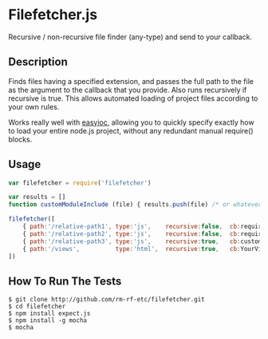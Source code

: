 Filefetcher.js
==============

Recursive / non-recursive file finder (any-type) and send to your callback.

## Description

Finds files having a specified extension, and passes the full path to the file as the
argument to the callback that you provide. Also runs recursively if recursive is true.
This allows automated loading of project files according to your own rules.

Works really well with [easyioc](https://github.com/rm-rf-etc/easyioc), allowing you to quickly specify exactly how to load your entire node.js project, without any redundant manual require() blocks.

## Usage

```js
var filefetcher = require('filefetcher')

var results = []
function customModuleInclude (file) { results.push(file) /* or whatever you want */ }

filefetcher([
    { path:'/relative-path1', type:'js',    recursive:false,  cb:require             },
    { path:'/relative-path2', type:'js',    recursive:false,  cb:require             },
    { path:'/relative-path3', type:'js',    recursive:true,   cb:customModuleInclude },
    { path:'/views',          type:'html',  recursive:true,   cb:YourViewsModule.add }
])
```

## How To Run The Tests

```
$ git clone http://github.com/rm-rf-etc/filefetcher.git
$ cd filefetcher
$ npm install expect.js
$ npm install -g mocha
$ mocha
```
